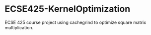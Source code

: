 ECSE425-KernelOptimization
===========================

ECSE 425 course project using cachegrind to optimize square matrix multiplication.  
